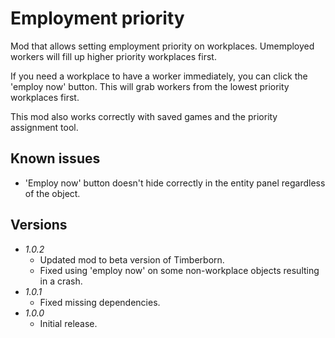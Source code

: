 # Employment priority
 
Mod that allows setting employment priority on workplaces. Umemployed workers will fill up higher priority workplaces first.

If you need a workplace to have a worker immediately, you can click the 'employ now' button. This will grab workers from the lowest priority workplaces first.

This mod also works correctly with saved games and the priority assignment tool.

## Known issues

- 'Employ now' button doesn't hide correctly in the entity panel regardless of the object.

## Versions

- *1.0.2*
    - Updated mod to beta version of Timberborn.
    - Fixed using 'employ now' on some non-workplace objects resulting in a crash.
- *1.0.1* 
    - Fixed missing dependencies.
- *1.0.0*
    - Initial release.